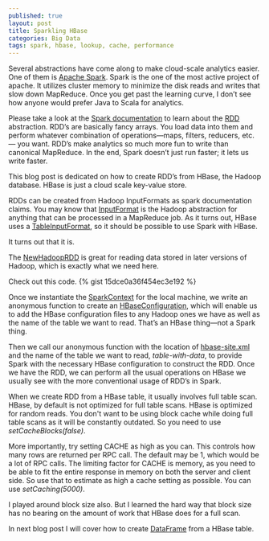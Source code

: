 ```yaml
---
published: true
layout: post
title: Sparkling HBase
categories: Big Data
tags: spark, hbase, lookup, cache, performance  
---
```

Several abstractions have come along to make cloud-scale analytics easier. One of them is [Apache Spark](http://spark.apache.org). Spark is the one of the most active project of apache. It utilizes cluster memory to minimize the disk reads and writes that slow down MapReduce. Once you get past the learning curve, I don’t see how anyone would prefer Java to Scala for analytics.

Please take a look at the [Spark documentation](http://spark.apache.org/docs/latest/scala-programming-guide.html) to learn about the [RDD](https://spark.apache.org/docs/latest/api/scala/index.html#org.apache.spark.rdd.RDD) abstraction. RDD’s are basically fancy arrays. You load data into them and perform whatever combination of operations—maps, filters, reducers, etc.— you want. RDD’s make analytics so much more fun to write than canonical MapReduce. In the end, Spark doesn’t just run faster; it lets us write faster.

This blog post is dedicated on how to create RDD’s from HBase, the Hadoop database. HBase is just a cloud scale key-value store.

RDDs can be created from Hadoop InputFormats as spark documentation claims. You may know that [InputFormat](http://hadoop.apache.org/docs/current/api/org/apache/hadoop/mapred/InputFormat.html) is the Hadoop abstraction for anything that can be processed in a MapReduce job. As it turns out, HBase uses a [TableInputFormat](http://hbase.apache.org/apidocs/org/apache/hadoop/hbase/mapreduce/TableInputFormat.html), so it should be possible to use Spark with HBase.

It turns out that it is.

The [NewHadoopRDD](https://spark.apache.org/docs/latest/api/scala/index.html#org.apache.spark.rdd.NewHadoopRDD) is great for reading data stored in later versions of Hadoop, which is exactly what we need here.

Check out this code. {% gist 15dce0a36f454ec3e192 %}


Once we instantiate the [SparkContext](https://spark.apache.org/docs/latest/api/scala/index.html#org.apache.spark.SparkContext) for the local machine, we write an anonymous function to create an [HBaseConfiguration](http://hbase.apache.org/apidocs/org/apache/hadoop/hbase/HBaseConfiguration.html), which will enable us to add the HBase configuration files to any Hadoop ones we have as well as the name of the table we want to read. That’s an HBase thing—not a Spark thing.

Then we call our anonymous function with the location of [hbase-site.xml](http://hbase.apache.org/book/config.files.html) and the name of the table we want to read, _table-with-data_, to provide Spark with the necessary HBase configuration to construct the RDD. Once we have the RDD, we can perform all the usual operations on HBase we usually see with the more conventional usage of RDD’s in Spark.

When we create RDD from a HBase table, it usually involves full table scan. HBase, by default is not optimized for full table scans. HBase is optimized for random reads. You don't want to be using block cache while doing full table scans as it will be constantly outdated. So you need to use _setCacheBlocks(false)_.

More importantly, try setting CACHE as high as you can.  This controls how many rows are returned per RPC call.  The default may be 1, which would be a lot of RPC calls.  The limiting factor for CACHE is memory, as you need to be able to fit the entire response in memory on both the server and client side.  So use that to estimate as high a cache setting as possible. You can use _setCaching(5000)_.

I played around block size also. But I learned the hard way that block size has no bearing on the amount of work that HBase does for a full scan.

In next blog post I will cover how to create [DataFrame](https://spark.apache.org/docs/latest/api/scala/org/apache/spark/sql/DataFrame.html) from a HBase table.

